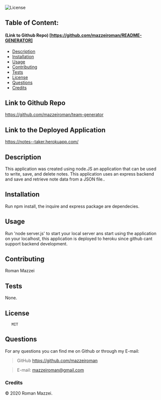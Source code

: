 
![License](https://img.shields.io/badge/License-MIT-blue.svg "License Badge")
## Table of Content: 
#### (Link to Github Repo) [https://github.com/mazzeiroman/README-GENERATOR]
- [Description](#description)
- [Installation](#installation)
- [Usage](#usage)
- [Contributing](#Contributing)
- [Tests](#tests)
- [License](#license)
- [Questions](#Questions)
- [Credits](#credits)


## Link to Github Repo
https://github.com/mazzeiroman/team-generator

## Link to the Deployed Application
 https://notes--taker.herokuapp.com/

## Description
 This application was created using node.JS an application that can be used to write, save, and delete notes. This application uses an express backend and save and retrieve note data from a JSON file..
 
## Installation 
 Run npm install, the inquire and express package are dependecies.

## Usage
 Run 'node server.js' to start your local server ans start using the application on your localhost, this application is deployed to heroku since github cant support backend development.

## Contributing
 Roman Mazzei

## Tests
 None.

## License
       MIT
  
## Questions
For any questions you can find me on Github or through my E-mail:
      
> GitHub https://github.com/mazzeiroman

> E-mail: mazzeiroman@gmail.com
      
### Credits
© 2020 Roman Mazzei.      
      